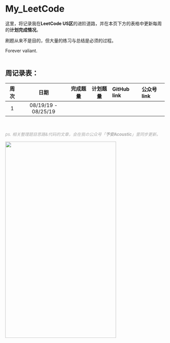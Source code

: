 # My_LeetCode

这里，将记录我在**LeetCode US区**的进阶道路，并在本页下方的表格中更新每周的**计划完成情况**。  
  
刷题从来不是目的，但大量的练习与总结是必须的过程。  
  
Forever valiant.
<br/>
<br/>  
  
## 周记录表：
 周次 | 日期 | 完成题量 | 计划题量 | GitHub link | 公众号 link 
 :----:| :----: | :----: | :----: | :---- | :---- 
 1 | 08/19/19 - 08/25/19 |  |  |  |  |
   
 <br/>  
   
 <font color = #A9A9A9 size = 2> *ps. 相关整理题目思路&代码的文章，会在我の公众号「**予安Acoustic**」里同步更新。* </font>  

 <img src="http://ww3.sinaimg.cn/large/006tNc79ly1g64j8raevmj30jg0yjjv8.jpg" width = "350" height = "621" div align=center />
